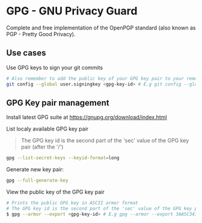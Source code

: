 # GPG - GNU Privacy Guard

Complete and free implementation of the OpenPGP standard (also known as PGP - Pretty Good Privacy).

## Use cases

Use GPG keys to sign your git commits
```bash
# Also remember to add the public key of your GPG key pair to your remote CVM service (like GitHub)
git config --global user.signingkey <gpg-key-id> # E.g git config --global user.signingkey 3AA5C34371567BD2
```

## GPG Key pair management

Install latest GPG suite at https://gnupg.org/download/index.html

List localy available GPG key pair
> The GPG key id is the second part of the 'sec' value of the GPG key pair (after the '/')
```bash
gpg --list-secret-keys --keyid-format=long
```

Generate new key pair:
```bash
gpg --full-generate-key
```

View the public key of the GPG key pair
```bash
# Prints the public GPG key in ASCII armor format
# The GPG key id is the second part of the 'sec' value of the GPG key pair (after the '/')
$ gpg --armor --export <gpg-key-id> # E.g gpg --armor --export 3AA5C34371567BD2
```